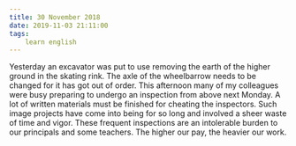 ```yaml
---
title: 30 November 2018
date: 2019-11-03 21:11:00
tags:
    learn english
---
```


Yesterday an excavator was put to use removing the earth of the higher ground in the skating rink. 
The axle of the wheelbarrow needs to be changed for it has got out of order. 
This afternoon many of my colleagues were busy preparing to undergo an inspection from above next Monday. A lot of written materials must be finished for cheating the inspectors. Such image projects have come into being for so long and involved a sheer waste of time and vigor. These frequent inspections are an intolerable burden to our principals and some teachers. The higher our pay, the heavier our work.   